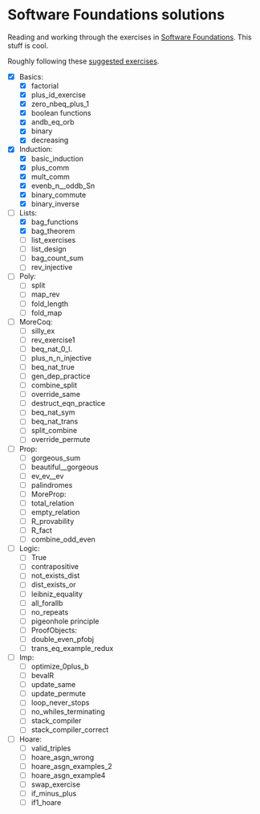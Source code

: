 Software Foundations solutions
==============================

Reading and working through the exercises in [Software Foundations](http://www.cis.upenn.edu/~bcpierce/sf/current/toc.html). This stuff is cool.

Roughly following these [suggested exercises](http://web.cecs.pdx.edu/~apt/coq_hints.html).

* [x] Basics:
    * [x] factorial
    * [x] plus_id_exercise
    * [x] zero_nbeq_plus_1
    * [x] boolean functions
    * [x] andb_eq_orb
    * [x] binary
    * [x] decreasing
* [x] Induction:
    * [x] basic_induction
    * [x] plus_comm
    * [x] mult_comm
    * [x] evenb_n__oddb_Sn
    * [x] binary_commute
    * [x] binary_inverse
* [ ] Lists:
    * [x] bag_functions
    * [x] bag_theorem
    * [ ] list_exercises
    * [ ] list_design
    * [ ] bag_count_sum
    * [ ] rev_injective
* [ ] Poly:
    * [ ] split
    * [ ] map_rev
    * [ ] fold_length
    * [ ] fold_map
* [ ] MoreCoq:
    * [ ] silly_ex
    * [ ] rev_exercise1
    * [ ] beq_nat_0_l.
    * [ ] plus_n_n_injective
    * [ ] beq_nat_true
    * [ ] gen_dep_practice
    * [ ] combine_split
    * [ ] override_same
    * [ ] destruct_eqn_practice
    * [ ] beq_nat_sym
    * [ ] beq_nat_trans
    * [ ] split_combine
    * [ ] override_permute
* [ ] Prop:
    * [ ] gorgeous_sum
    * [ ] beautiful__gorgeous
    * [ ] ev_ev__ev
    * [ ] palindromes
    * [ ] MoreProp:
    * [ ] total_relation
    * [ ] empty_relation
    * [ ] R_provability
    * [ ] R_fact
    * [ ] combine_odd_even
* [ ] Logic:
    * [ ] True
    * [ ] contrapositive
    * [ ] not_exists_dist
    * [ ] dist_exists_or
    * [ ] leibniz_equality
    * [ ] all_forallb
    * [ ] no_repeats
    * [ ] pigeonhole principle
    * [ ] ProofObjects:
    * [ ] double_even_pfobj
    * [ ] trans_eq_example_redux
* [ ] Imp:
    * [ ] optimize_0plus_b
    * [ ] bevalR
    * [ ] update_same
    * [ ] update_permute
    * [ ] loop_never_stops
    * [ ] no_whiles_terminating
    * [ ] stack_compiler
    * [ ] stack_compiler_correct
* [ ] Hoare:
    * [ ] valid_triples
    * [ ] hoare_asgn_wrong
    * [ ] hoare_asgn_examples_2
    * [ ] hoare_asgn_example4
    * [ ] swap_exercise
    * [ ] if_minus_plus
    * [ ] if1_hoare
